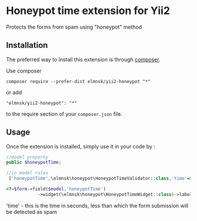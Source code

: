 Honeypot time extension for Yii2
===========================
Protects the forms from spam using "honeypot" method

Installation
------------

The preferred way to install this extension is through [composer](http://getcomposer.org/download/).

Use composer

```
composer require --prefer-dist elmnsk/yii2-honeypot "*"
```

or add

```
"elmnsk/yii2-honeypot": "*"
```

to the require section of your `composer.json` file.


Usage
-----

Once the extension is installed, simply use it in your code by  :

```php
//model property
public $honeypotTime;

//in model rules
 ['honeypotTime',\elmnsk\honeypot\HoneypotTimeValidator::class,'time'=>10];
```

```php
<?=$form->field($model,'honeypotTime')
            ->widget(\elmnsk\honeypot\HoneypotTimeWidget::class)->label(false);?>
```

'time' - this is the time in seconds, less than which the form submission will be detected as spam